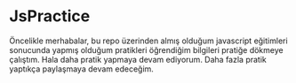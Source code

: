 # JsPractice
Öncelikle merhabalar, bu repo üzerinden almış olduğum javascript eğitimleri sonucunda yapmış olduğum pratikleri öğrendiğim bilgileri pratiğe dökmeye çalıştım.
Hala daha pratik yapmaya devam ediyorum.
Daha fazla pratik yaptıkça paylaşmaya devam edeceğim.
